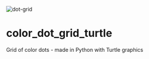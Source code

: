 ![dot-grid](https://user-images.githubusercontent.com/5569871/155813710-14ad74d9-a3af-406e-97b8-f1e86b3d0f7f.PNG)
# color_dot_grid_turtle
Grid of color dots - made in Python with Turtle graphics
